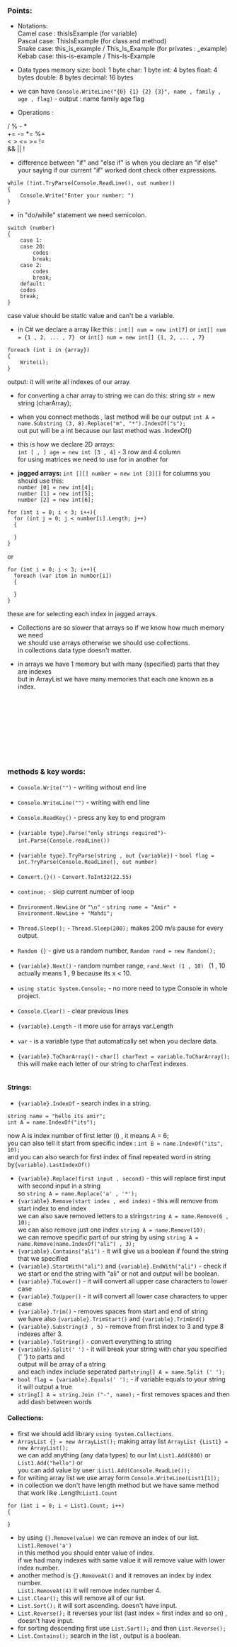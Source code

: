 
### Points:

* Notations: \
Camel case : thisIsExample		(for variable) \
Pascal case: ThisIsExample		(for class and method) \
Snake case: this_is_example  /  This_Is_Example (for privates : _example) \
Kebab case: this-is-example  /  This-Is-Example


* Data types memory size:
bool: 1 byte
char: 1 byte
int: 4 bytes
float: 4 bytes
double: 8 bytes
decimal: 16 bytes

* we can have ```Console.WriteLine("{0} {1} {2} {3}", name , family , age , flag)```  - output : name family age flag


* Operations :

/ %  - * \
+= -= *= %=        
< > <= >= !=       
&& || !

* difference between "if" and "else if" is when you declare an "if else" 
your saying if our current "if" worked dont check other expressions.
```
while (!int.TryParse(Console.ReadLine(), out number))
{
	Console.Write("Enter your number: ")
}
```
* in "do/while" statement we need semicolon.
```
switch (number)
{
    case 1:
    case 20:
        codes
        break;
    case 2:
        codes
        break;
    default:
    codes
    break;
}
```
case value should be static value and can't be a variable.

* in C# we declare a array like this :
```int[] num = new int[7]``` or ```int[] num = {1 , 2, ... , 7} ``` or ```int[] num = new int[] {1, 2, ... , 7}```

```
foreach (int i in {array})
{
    Write(i);
}
```
output: it will write all indexes of our array.

* for converting a char array to string we can do this:
string str = new string (charArray);

* when you connect methods , last method will be our output 
```int A = name.Substring (3, 8).Replace("m", "*").IndexOf("s");``` <br />
out put will be a int because our last method was .IndexOf() <br />
* this is how we declare 2D arrays: <br />
`int [ , ] age = new int [3 , 4]` - 3 row and 4 column <br />
for using matrices we need to use for in another for <br />
* **jagged arrays:**
`int [][] number = new int [3][]` for columns you should use this: <br />
`number [0] = new int[4];` <br />
`number [1] = new int[5];` <br />
`number [2] = new int[6];` <br />
```
for (int i = 0; i < 3; i++){
  for (int j = 0; j < number[i].Length; j++)
  {

  }
}
```
or 
```
for (int i = 0; i < 3; i++){
  foreach (var item in number[i])
  {
    
  }
}
```
these are for selecting each index in jagged arrays.<br />
* Collections are so slower that arrays so if we know how much memory we need <br />
we should use arrays otherwise we should use collections.<br />
in collections data type doesn't matter. <br />
* in arrays we have 1 memory but with many (specified) parts that they are indexes <br />
but in ArrayList we have many memories that each one known as a index. <br />


  <br />
  <br />
  <br />
  <br />
  <br />
  <br />
  <br />
  <br />

### methods & key words:

* ```Console.Write("")``` - writing without end line
  <br />
  <br />
* ```Console.WriteLine("")``` - writing with end line
  <br />
  <br />
* ```Console.ReadKey()``` - press any key to end program
  <br />
  <br />
* ```{variable type}.Parse("only strings required")```- ```int.Parse(Console.readLine())```
  <br />
  <br />
* ```{variable type}.TryParse(string , out {variable})``` - ``` bool flag = int.TryParse(Console.ReadLine(), out number) ```
  <br />
  <br />
* ```Convert.{}()``` - ```Convert.ToInt32(22.55)```
  <br />
  <br />
* ```continue;``` - skip current number of loop
  <br />
  <br />
* ```Environment.NewLine``` or ```"\n"``` - ```string name = "Amir" + Environment.NewLine + "Mahdi";```
  <br />
  <br />
* ```Thread.Sleep();``` - ```Thread.Sleep(200);``` makes 200 m/s pause for every output.
  <br />
  <br />
* ```Random {}``` - give us a random number, ```Random rand = new Random();```
  <br />
  <br />
* ```{variable}.Next()``` - random number range, ```rand.Next (1 , 10) ```
(1 , 10 actually means 1 , 9 because its x < 10.
  <br />
  <br />
* ```using static System.Console;``` - no more need to type Console in whole project.
  <br />
  <br />
* ```Console.Clear()``` - clear previous lines
  <br />
  <br />
* ```{variable}.Length``` - it more use for arrays var.Length
  <br />
  <br />
* ```var``` - is a variable type that automatically set when you declare data.
  <br />
  <br />
* ```{variable}.ToCharArray()``` - ```char[] charText = variable.ToCharArray();``` <br />
this will make each letter of our string to charText indexes.
  <br />
  <br />

#### Strings:

*  ```{variable}.IndexOf``` - search index in a string.
```
string name = "hello its amir";
int A = name.IndexOf("its");
``` 
now A is index number of first letter (i) , it means A = 6; <br />
you can also tell it start from specific index : ```int B = name.IndexOf("its", 10);``` <br />
and you can also search for first index of final repeated word in string by```{variable}.LastIndexOf()```
* ```{variable}.Replace(first input , second)``` - this will replace first input with second input in a string <br />
so ```string A = name.Replace('a' , '*');```
* ```{variable}.Remove(start index , end index)``` - this will remove from start index to end index <br />
    we can also save removed letters to a string```string A = name.Remove(6 , 10);``` <br />
    we can also remove just one index ```string A = name.Remove(10);``` <br />
    we can remove specific part of our string by using ```string A = name.Remove(name.IndexOf("ali") , 3);```<br />
* ```{variable}.Contains("ali")``` - it will give us a boolean if found the string that we specified <br />
*  ```{variable}.StartWith("ali")``` and ```{variable}.EndWith("ali")``` - check if we start or end the string with "ali" or not and output will be boolean. <br />
* ```{variable}.ToLower()``` - it will convert all upper case characters to lower case <br />
* ```{variable}.ToUpper()``` - it will convert all lower case characters to upper case <br />
* ```{variable}.Trim()``` - removes spaces from start and end of string <br />
we have also ```{variable}.TrimStart()``` and ```{variable}.TrimEnd()``` <br />
* `{variable}.Substring(3 , 5)` - remove from first index to 3 and type 8 indexes after 3. <br />
* `{variable}.ToString()` - convert everything to string <br />
* `{variable}.Split(' ')` - it will break your string with char you specified (' ') to parts and <br />
output will be array of a string <br /> and each index include seperated part`string[] A = name.Split (' ');` <br />
* `bool flag = {variable}.Equals(' ');` - if variable equals to your string it will output a true <br />
* `string[] A = string.Join ("-", name);` - first removes spaces and then add dash between words <br />
#### Collections:
* first we should add library `using System.Collections`. <br />
* `ArrayList {} = new ArrayList();` making array list `ArrayList {List1} = new ArrayList();`  <br />
we can add anything (any data types) to our list `List1.Add(800)` or `List1.Add("hello")` or <br />
you can add value by user :`List1.Add(Console.ReadLie());`
* for writing array list we use array form `Console.WriteLine(List1[1]);` <br />     
* in collection we don't have length method but we have same method that work like .Length:`List1.Count` <br />
```
for (int i = 0; i < List1.Count; i++)
{

}
```
* by using `{}.Remove(value)` we can remove an index of our list. `List1.Remove('a')`  <br />
in this method you should enter value of index. <br />
if we had many indexes with same value it will remove value with lower index number. <br />
* another method is `{}.RemoveAt()` and it removes an index by index number.<br />
`List1.RemoveAt(4)` it will remove index number 4. <br />
* `List.Clear();` this will remove all of our list. <br />
* `List.Sort();` it will sort ascending. doesn't have input. <br />
* `List.Reverse();` it reverses your list (last index = first index and so on) , doesn't have input. <br />
* for sorting descending first use `List.Sort();` and then `List.Reverse();` <br>
* `List.Contains();` search in the list , output is a boolean.